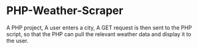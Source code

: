 # PHP-Weather-Scraper
A PHP project, A user enters a city, A GET request is then sent to the PHP script, so that the PHP can pull the relevant weather data and display it to the user.
